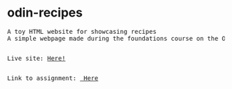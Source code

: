 # odin-recipes
<pre>A toy HTML website for showcasing recipes
A simple webpage made during the foundations course on the Odin Project. Clicking on a recipe link will show the instructions and ingredients required to make the dish.<pre>

Live site: <a href="krish-sh12.github.io/odin-recipes" rel="noreferrer">Here!</a>

<p>Link to assignment: <a href="https://www.theodinproject.com/lessons/foundations-recipes" rel="noreferrer"> Here</p>